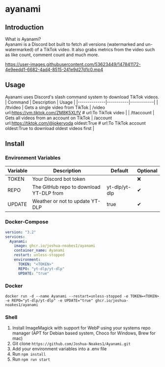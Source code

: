 # ayanami

## Introduction

What is Ayanami?  
Ayanami is a Discord bot built to fetch all versions (watermarked and un-watermarked) of a TikTok video. It also grabs metrics from the video such as like count, comment count and much more.

https://user-images.githubusercontent.com/53623449/147841172-4e9eedd1-6682-4ad4-8515-241e9d27d1c0.mp4

## Usage

Ayanami uses Discord's slash command system to download TikTok videos.
| Command | Description | Usage |
|--------------|-----------|------------|
| /ttvideo | Gets a single video from TikTok | /video url:https://vm.tiktok.com/ZM8K5XLfV # url:To TikTok video |
| /ttaccount | Gets all videos from an account on TikTok | /account url:https://tiktok.com/@jokeryoda oldest:True # url:To TikTok account oldest:True to download oldest videos first |

## Install

### Environment Variables

| Variable | Description                              | Default       | Optional |
| -------- | --------------------------------------- | ------------- | -------- |
| TOKEN    | Your Discord bot token                  | <TOKEN>       | ❌       |
| REPO     | The GitHub repo to download YT-DLP from | yt-dlp/yt-dlp | ✔        |
| UPDATE   | Weather or not to update YT-DLP         | true          | ✔        |

### Docker-Compose

```yml
version: "3.2"
services:
  Ayanami:
    image: ghcr.io/joshua-noakes1/ayanami
    container_name: Ayanami
    restart: unless-stopped
    environment:
      TOKEN: "<TOKEN>"
      REPO: "yt-dlp/yt-dlp"
      UPDATE: "true"
```

### Docker

```shell
docker run -d --name Ayanami --restart=unless-stopped -e TOKEN=<TOKEN> -e REPO="yt-dlp/yt-dlp" -e UPDATE="true" ghcr.io/joshua-noakes1/ayanami
```

### Shell

1. Install ImageMagick with support for WebP using your systems repo manager (APT for Debian based system, Choco for Windows, Brew for mac)
2. Git clone `https://github.com/Joshua-Noakes1/Ayanami.git`
3. Add your environment variables into a .env file
4. Run `npm install`
5. Run `npm run start`
